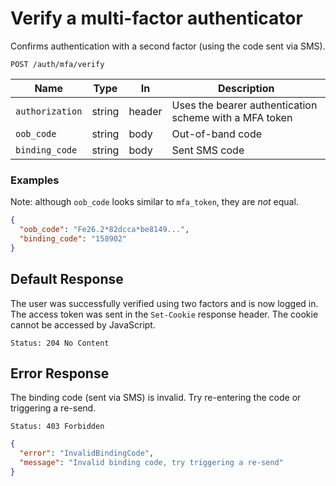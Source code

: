 # Verify a multi-factor authenticator

Confirms authentication with a second factor (using the code sent via SMS).

```http request
POST /auth/mfa/verify
```

| Name            | Type   | In     | Description                                            |
| --------------- | ------ | ------ | ------------------------------------------------------ |
| `authorization` | string | header | Uses the bearer authentication scheme with a MFA token |
| `oob_code`      | string | body   | Out-of-band code                                       |
| `binding_code`  | string | body   | Sent SMS code                                          |

### Examples

Note: although `oob_code` looks similar to `mfa_token`, they are _not_ equal.

```json
{
  "oob_code": "Fe26.2*82dcca*be8149...",
  "binding_code": "158902"
}
```

## Default Response

The user was successfully verified using two factors and is now logged in.
The access token was sent in the `Set-Cookie` response header. The cookie cannot be accessed by JavaScript.

```http request
Status: 204 No Content
```

## Error Response

The binding code (sent via SMS) is invalid. Try re-entering
the code or triggering a re-send.

```http request
Status: 403 Forbidden
```

```json
{
  "error": "InvalidBindingCode",
  "message": "Invalid binding code, try triggering a re-send"
}
```
